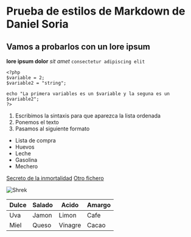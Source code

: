 # Prueba de estilos de Markdown de Daniel Soria
## Vamos a probarlos con un lore ipsum

**lore ipsum dolor** *sit amet* `consectetur adipiscing elit`

```
<?php
$variable = 2;
$variable2 = "string";

echo "La primera variables es un $variable y la seguna es un $variable2";
?>
```

1. Escribimos la sintaxis para que aparezca la lista ordenada
2. Ponemos el texto
3. Pasamos al siguiente formato

- Lista de compra
- Huevos
- Leche
- Gasolina
- Mechero

[Secreto de la inmortalidad](https://www.youtube.com/watch?v=oHg5SJYRHA0)
[Otro fichero](./elotromd.md)

![Shrek](https://upload.wikimedia.org/wikipedia/en/4/4d/Shrek_%28character%29.png)

| Dulce | Salado | Acido | Amargo |
| ------ | ------ | ------ | ------ |
| Uva | Jamon | Limon | Cafe |
| Miel | Queso | Vinagre | Cacao |

